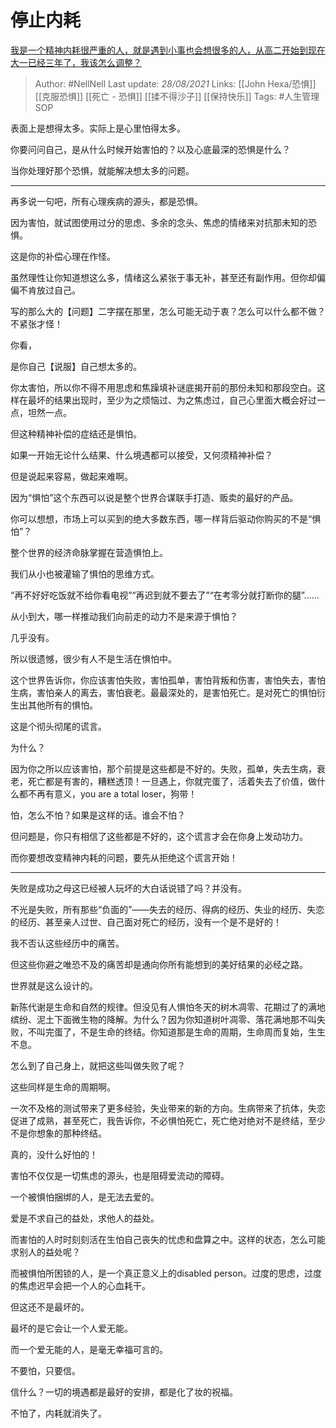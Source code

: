 # 停止内耗
[我是一个精神内耗很严重的人，就是遇到小事也会想很多的人，从高二开始到现在大一已经三年了，我该怎么调整？](https://www.zhihu.com/question/463287315/answer/1987670503)

 > Author: #NellNell 
Last update: *28/08/2021* 
Links: [[John Hexa/恐惧]] [[克服恐惧]] [[死亡 - 恐惧]] [[揉不得沙子]] [[保持快乐]] 
Tags: #人生管理SOP  

表面上是想得太多。实际上是心里怕得太多。

你要问问自己，是从什么时候开始害怕的？以及心底最深的恐惧是什么？

当你处理好那个恐惧，就能解决想太多的问题。

---

再多说一句吧，所有心理疾病的源头，都是恐惧。

因为害怕，就试图使用过分的思虑、多余的念头、焦虑的情绪来对抗那未知的恐惧。

这是你的补偿心理在作怪。

虽然理性让你知道想这么多，情绪这么紧张于事无补，甚至还有副作用。但你却偏偏不肯放过自己。

写的那么大的【问题】二字摆在那里，怎么可能无动于衷？怎么可以什么都不做？不紧张才怪！

你看，

是你自己【说服】自己想太多的。

你太害怕，所以你不得不用思虑和焦躁填补谜底揭开前的那份未知和那段空白。这样在最坏的结果出现时，至少为之烦恼过、为之焦虑过，自己心里面大概会好过一点，坦然一点。

但这种精神补偿的症结还是惧怕。

如果一开始无论什么结果、什么境遇都可以接受，又何须精神补偿？

但是说起来容易，做起来难啊。

因为“惧怕”这个东西可以说是整个世界合谋联手打造、贩卖的最好的产品。

你可以想想，市场上可以买到的绝大多数东西，哪一样背后驱动你购买的不是“惧怕”？

整个世界的经济命脉掌握在营造惧怕上。

我们从小也被灌输了惧怕的思维方式。

“再不好好吃饭就不给你看电视”“再迟到就不要去了”“在考零分就打断你的腿”......

从小到大，哪一样推动我们向前走的动力不是来源于惧怕？

几乎没有。

所以很遗憾，很少有人不是生活在惧怕中。

这个世界告诉你，你应该害怕失败，害怕孤单，害怕背叛和伤害，害怕失去，害怕生病，害怕亲人的离去，害怕衰老。最最深处的，是害怕死亡。是对死亡的惧怕衍生出其他所有的惧怕。

这是个彻头彻尾的谎言。

为什么？

因为你之所以应该害怕，那个前提是这些都是不好的。失败，孤单，失去生病，衰老，死亡都是有害的，糟糕透顶！一旦遇上，你就完蛋了，活着失去了价值，做什么都不再有意义，you are a total loser，狗带！

怕，怎么不怕？如果是这样的话。谁会不怕？

但问题是，你只有相信了这些都是不好的，这个谎言才会在你身上发动功力。

而你要想改变精神内耗的问题，要先从拒绝这个谎言开始！

---

失败是成功之母这已经被人玩坏的大白话说错了吗？并没有。

不光是失败，所有那些“负面的”——失去的经历、得病的经历、失业的经历、失恋的经历、甚至亲人过世、自己面对死亡的经历，没有一个是不是好的！

我不否认这些经历中的痛苦。

但这些你避之唯恐不及的痛苦却是通向你所有能想到的美好结果的必经之路。

世界就是这么设计的。

新陈代谢是生命和自然的规律。但没见有人惧怕冬天的树木凋零、花期过了的满地缤纷、泥土下面微生物的降解。为什么？因为你知道树叶凋零、落花满地那不叫失败，不叫完蛋了，不是生命的终结。你知道那是生命的周期，生命周而复始，生生不息。

怎么到了自己身上，就把这些叫做失败了呢？

这些同样是生命的周期啊。

一次不及格的测试带来了更多经验，失业带来的新的方向。生病带来了抗体，失恋促进了成熟，甚至死亡，我告诉你，不必惧怕死亡，死亡绝对绝对不是终结，至少不是你想象的那种终结。

真的，没什么好怕的！

害怕不仅仅是一切焦虑的源头，也是阻碍爱流动的障碍。

一个被惧怕捆绑的人，是无法去爱的。

爱是不求自己的益处，求他人的益处。

而害怕的人时时刻刻活在生怕自己丧失的忧虑和盘算之中。这样的状态，怎么可能求别人的益处呢？

而被惧怕所困锁的人，是一个真正意义上的disabled person。过度的思虑，过度的焦虑迟早会把一个人的心血耗干。

但这还不是最坏的。

最坏的是它会让一个人爱无能。

而一个爱无能的人，是毫无幸福可言的。

不要怕，只要信。

信什么？一切的境遇都是最好的安排，都是化了妆的祝福。

不怕了，内耗就消失了。